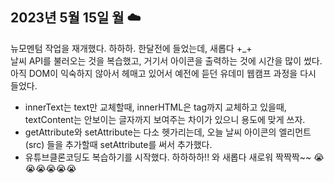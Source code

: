 <h2>2023년 5월 15일 월 ☁️</h2>

뉴모멘텀 작업을 재개했다.
하하하. 한달전에 들었는데, 새롭다 +\_+ <br>
날씨 API를 불러오는 것을 복습했고, 거기서 아이콘을 출력하는 것에 시간을 많이 썼다. 아직 DOM이 익숙하지 않아서 헤매고 있어서 예전에 듣던 유데미 웹캠프 과정을 다시 들었다.

- innerText는 text만 교체할때, innerHTML은 tag까지 교체하고 있을때, textContent는 안보이는 글자까지 보여주는 차이가 있으니 용도에 맞게 쓰자.
- getAttribute와 setAttribute는 다소 헷가리는데, 오늘 날씨 아이콘의 엘리먼트(src) 들을 추가할때 setAttribute를 써서 추가했다.
- 유튜브클론코딩도 복습하기를 시작했다. 하하하하!! 와 새롭다 새로워 짝짝짝~~
  😭😭😭😭😭😭
